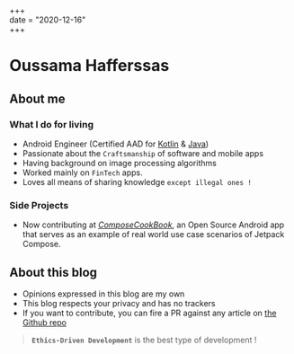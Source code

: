 +++  
date = "2020-12-16"  
+++

# Oussama Hafferssas

## About me

### What I do for living
- Android Engineer (Certified AAD for
  [Kotlin](https://www.credential.net/d889722c-1b2a-45cf-87b7-03361799973f)
  &
  [Java](https://www.credential.net/28ce7f3c-6252-4fc9-b1eb-16bc80ce38f9))
- Passionate about the `Craftsmanship` of software and mobile apps 
- Having background on image processing algorithms
- Worked mainly on `FinTech` apps.
- Loves all means of sharing knowledge `except illegal ones !`

### Side Projects
- Now contributing at
[*ComposeCookBook*](https://github.com/Gurupreet/ComposeCookBook), an
Open Source Android app that serves as an example of real world use case
scenarios of Jetpack Compose.

## About this blog
- Opinions expressed in this blog are my own
- This blog respects your privacy and has no trackers
- If you want to contribute, you can fire a PR against any article on
  [the Github repo](https://github.com/hfrsoussama/oussamahaff_dev)

> **`Ethics-Driven Development`** is the best type of development !

